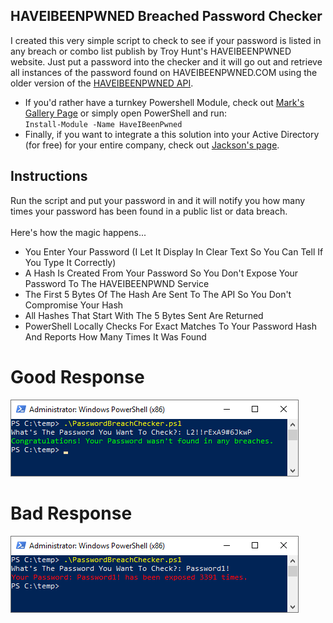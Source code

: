 ## HAVEIBEENPWNED Breached Password Checker
I created this very simple script to check to see if your password is listed in any breach or combo list publish by Troy Hunt's HAVEIBEENPWNED website. Just put a password into the checker and it will go out and retrieve all instances of the password found on HAVEIBEENPWNED.COM using the older version of the [HAVEIBEENPWNED API](https://haveibeenpwned.com/API/v2).<br>
* If you'd rather have a turnkey Powershell Module, check out [Mark's Gallery Page](https://www.powershellgallery.com/packages/HaveIBeenPwned/1.3.1) or simply open PowerShell and run:<br> `Install-Module -Name HaveIBeenPwned`
* Finally, if you want to integrate a this solution into your Active Directory (for free) for your entire company, check out [Jackson's page](https://jacksonvd.com/checking-for-breached-passwords-ad-using-k-anonymity/).

## Instructions
Run the script and put your password in and it will notify you how many times your password has been found in a public list or data breach.
<br><br>
Here's how the magic happens...<br>
* You Enter Your Password (I Let It Display In Clear Text So You Can Tell If You Type It Correctly)
* A Hash Is Created From Your Password So You Don't Expose Your Password To The HAVEIBEENPWND Service
* The First 5 Bytes Of The Hash Are Sent To The API So You Don't Compromise Your Hash
* All Hashes That Start With The 5 Bytes Sent Are Returned
* PowerShell Locally Checks For Exact Matches To Your Password Hash And Reports How Many Times It Was Found

# Good Response
![Breached Password Checker CLI Good Response](PasswordBreachCheckerCLI-Good.png)
<br>
# Bad Response
![Breached Password Checker CLI Good Response](PasswordBreachCheckerCLI-Bad.png)
